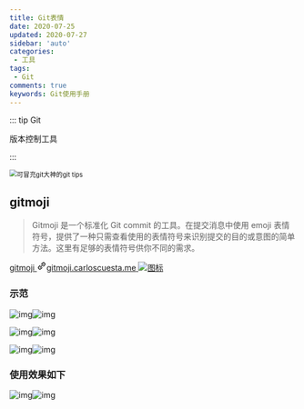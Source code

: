 ```yaml
---
title: Git表情
date: 2020-07-25
updated: 2020-07-27
sidebar: 'auto'
categories:
 - 工具
tags:
 - Git
comments: true
keywords: Git使用手册
---
```




::: tip Git

版本控制工具

:::

<img src="./img/v2-7c22ee8da303074a4a0d861a2dfa2405_1440w.jpg" alt="可冒充git大神的git tips" style="zoom:80%;" />



## gitmoji

> Gitmoji 是一个标准化 Git commit 的工具。在提交消息中使用 emoji 表情符号，提供了一种只需查看使用的表情符号来识别提交的目的或意图的简单方法。这里有足够的表情符号供你不同的需求。





<div>
    <a target="_blank" href="https://gitmoji.carloscuesta.me/" data-draft-node="block"
  data-draft-type="link-card" data-image="https://pic2.zhimg.com/v2-f63c28a54be0362584d3ecad72417ae9_ipico.jpg"
  data-image-width="2048" data-image-height="2048" class="LinkCard LinkCard--hasImage" data-za-detail-view-id="172">
    <span class="LinkCard-backdrop"
    style="background-image:url(https://pic2.zhimg.com/v2-f63c28a54be0362584d3ecad72417ae9_ipico.jpg)">
  </span>
  <span class="LinkCard-content">
    <span class="LinkCard-text">
      <span class="LinkCard-title" data-text="true">gitmoji
      </span>
      <span class="LinkCard-meta">
        <span style="display:inline-flex;align-items:center">
          <svg class="Zi Zi--InsertLink" fill="currentColor" viewBox="0 0 24 24" width="17" height="17">
            <path
              d="M13.414 4.222a4.5 4.5 0 1 1 6.364 6.364l-3.005 3.005a.5.5 0 0 1-.707 0l-.707-.707a.5.5 0 0 1 0-.707l3.005-3.005a2.5 2.5 0 1 0-3.536-3.536l-3.005 3.005a.5.5 0 0 1-.707 0l-.707-.707a.5.5 0 0 1 0-.707l3.005-3.005zm-6.187 6.187a.5.5 0 0 1 .638-.058l.07.058.706.707a.5.5 0 0 1 .058.638l-.058.07-3.005 3.004a2.5 2.5 0 0 0 3.405 3.658l.13-.122 3.006-3.005a.5.5 0 0 1 .638-.058l.069.058.707.707a.5.5 0 0 1 .058.638l-.058.069-3.005 3.005a4.5 4.5 0 0 1-6.524-6.196l.16-.168 3.005-3.005zm8.132-3.182a.25.25 0 0 1 .353 0l1.061 1.06a.25.25 0 0 1 0 .354l-8.132 8.132a.25.25 0 0 1-.353 0l-1.061-1.06a.25.25 0 0 1 0-.354l8.132-8.132z">
            </path>
          </svg>
          </span>gitmoji.carloscuesta.me</span>
      </span>
      <span class="LinkCard-imageCell">
          <img class="LinkCard-image LinkCard-image--square" alt="图标" src="https://pic2.zhimg.com/v2-f63c28a54be0362584d3ecad72417ae9_ipico.jpg">
      </span>
  </span>
    </a>
</div>










### 示范



![img](./img/v2-f2cc09b08e71e02f530499bc82777699_hd.jpg)![img](./img/v2-f2cc09b08e71e02f530499bc82777699_720w.jpg)

![img](./img/v2-0430af685f62019a5d7c3424dc21d56e_hd.jpg)![img](./img/v2-0430af685f62019a5d7c3424dc21d56e_720w.jpg)

![img](./img/v2-cac58aa9e50831b4616cf767c9f6e662_hd.jpg)![img](./img/v2-cac58aa9e50831b4616cf767c9f6e662_720w.jpg)







### 使用效果如下

![img](./img/v2-bc4578a64d58a9c4ab6d2eb64f69e231_hd.jpg)![img](https://pic2.zhimg.com/80/v2-bc4578a64d58a9c4ab6d2eb64f69e231_720w.jpg?source=1940ef5c)






